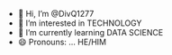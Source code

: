- 👋 Hi, I’m @DivQ1277
- 👀 I’m interested in TECHNOLOGY
- 🌱 I’m currently learning DATA SCIENCE
- 😄 Pronouns: ... HE/HIM

<!---
DivQ1277/DivQ1277 is a ✨ special ✨ repository because its `README.md` (this file) appears on your GitHub profile.
You can click the Preview link to take a look at your changes.
--->
